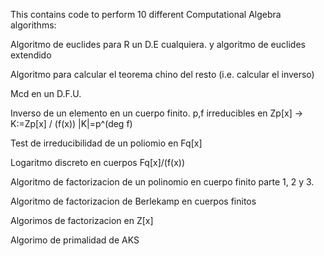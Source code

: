 This contains code to perform 10 different Computational Algebra algorithms:

Algoritmo de euclides para R un D.E cualquiera. y algoritmo de euclides extendido

Algoritmo para calcular el teorema chino del resto (i.e. calcular el inverso)

Mcd en un D.F.U.


Inverso de un elemento en un cuerpo finito.
p,f irreducibles en Zp[x] -> K:=Zp[x] / (f(x)) |K|=p^(deg f)



Test de irreducibilidad de un poliomio en Fq[x]

Logaritmo discreto en cuerpos Fq[x]/(f(x))



Algoritmo de factorizacion de un polinomio en cuerpo finito parte 1, 2 y 3.

Algoritmo de factorizacion de Berlekamp en cuerpos finitos 

Algorimos de factorizacion en Z[x]

Algorimo de primalidad de AKS